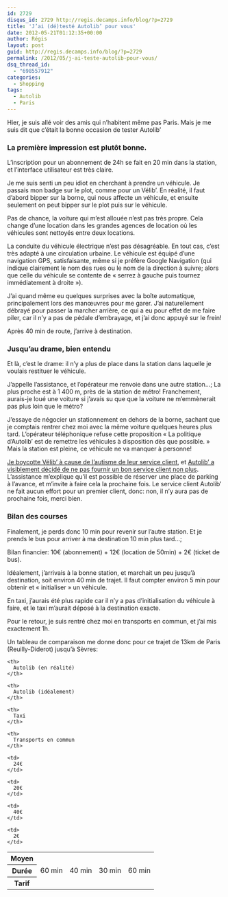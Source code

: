 ```yaml
---
id: 2729
disqus_id: 2729 http://regis.decamps.info/blog/?p=2729
title: 'J’ai (dé)testé Autolib’ pour vous'
date: 2012-05-21T01:12:35+00:00
author: Régis
layout: post
guid: http://regis.decamps.info/blog/?p=2729
permalink: /2012/05/j-ai-teste-autolib-pour-vous/
dsq_thread_id:
  - "698557912"
categories:
  - Shopping
tags:
  - Autolib
  - Paris
---
```

Hier, je suis allé voir des amis qui n’habitent même pas Paris. Mais je me suis dit que c’était la bonne occasion de tester Autolib’

<!--more-->

### La première impression est plutôt bonne. 

L’inscription pour un abonnement de 24h se fait en 20 min dans la station, et l’interface utilisateur est très claire.

Je me suis senti un peu idiot en cherchant à prendre un véhicule. Je passais mon badge sur le plot, comme pour un Vélib’. En réalité, il faut d’abord bipper sur la borne, qui nous affecte un véhicule, et ensuite seulement on peut bipper sur le plot puis sur le véhicule.

Pas de chance, la voiture qui m’est allouée n’est pas très propre. Cela change d’une location dans les grandes agences de location où les véhicules sont nettoyés entre deux locations.

La conduite du véhicule électrique n’est pas désagréable. En tout cas, c’est très adapté à une circulation urbaine. Le véhicule est équipé d’une navigation GPS, satisfaisante, même si je préfère Google Navigation (qui indique clairement le nom des rues ou le nom de la direction à suivre; alors que celle du véhicule se contente de « serrez à gauche puis tournez immédiatement à droite »).

J’ai quand même eu quelques surprises avec la boîte automatique, principalement lors des manœuvres pour me garer. J’ai naturellement débrayé pour passer la marcher arrière, ce qui a eu pour effet de me faire piler, car il n’y a pas de pédale d&#8217;embrayage, et j’ai donc appuyé sur le frein!

Après 40 min de route, j’arrive à destination. 

### Jusqu’au drame, bien entendu

Et là, c’est le drame: il n’y a plus de place dans la station dans laquelle je voulais restituer le véhicule.

J’appelle l’assistance, et l’opérateur me renvoie dans une autre station…; La plus proche est à 1 400 m, près de la station de métro! Franchement, aurais-je loué une voiture si j’avais su que que la voiture ne m’emmènerait pas plus loin que le métro? 

J’essaye de négocier un stationnement en dehors de la borne, sachant que je comptais rentrer chez moi avec la même voiture quelques heures plus tard. L’opérateur téléphonique refuse cette proposition « La politique d’Autolib’ est de remettre les véhicules à disposition dès que possible. » Mais la station est pleine, ce véhicule ne va manquer à personne! 

[Je boycotte Vélib’ à cause de l’autisme de leur service client](http://regis.decamps.info/blog/2009/05/velib-et-moi-cest-fini/), et [Autolib’ a visiblement décidé de ne pas fournir un bon service client non plus](http://www.sevenwindows.eu/2012/03/26/autolib-un-beta-test-onreux/). L’assistance m’explique qu’il est possible de réserver une place de parking à l’avance, et m’invite à faire cela la prochaine fois. Le service client Autolib’ ne fait aucun effort pour un premier client, donc: non, il n’y aura pas de prochaine fois, merci bien. 

### Bilan des courses

Finalement, je perds donc 10 min pour revenir sur l’autre station. Et je prends le bus pour arriver à ma destination 10 min plus tard…; 

Bilan financier: 10€ (abonnement) + 12€ (location de 50min) + 2€ (ticket de bus).

Idéalement, j’arrivais à la bonne station, et marchait un peu jusqu’à destination, soit environ 40 min de trajet. Il faut compter environ 5 min pour obtenir et « initialiser » un véhicule.

En taxi, j’aurais été plus rapide car il n’y a pas d’initialisation du véhicule à faire, et le taxi m’aurait déposé à la destination exacte.

Pour le retour, je suis rentré chez moi en transports en commun, et j’ai mis exactement 1h.

Un tableau de comparaison me donne donc pour ce trajet de 13km de Paris (Reuilly-Diderot) jusqu’à Sèvres:

<table>
  <tr>
    <th>
      Moyen
    </th>
    
    <th>
      Autolib (en réalité)
    </th>
    
    <th>
      Autolib (idéalement)
    </th>
    
    <th>
      Taxi
    </th>
    
    <th>
      Transports en commun
    </th>
  </tr>
  
  <th>
    Durée
  </th>
  
  <td>
    60 min
  </td>
  
  <td>
    40 min
  </td>
  
  <td>
    30 min
  </td>
  
  <td>
    60 min
  </td>
  
  <tr>
    <th>
      Tarif
    </th>
    
    <td>
      24€
    </td>
    
    <td>
      20€
    </td>
    
    <td>
      40€
    </td>
    
    <td>
      2€
    </td>
  </tr>
</table>
